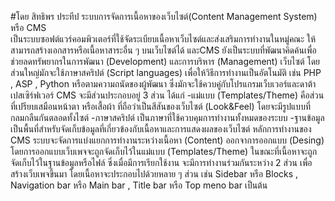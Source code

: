 #โดย สิทธิพร ประทีป
    ระบบการจัดการเนื้อหาของเว็บไซต์(Content Management System) หรือ CMS    
เป็นระบบซอฟต์แวร์คอมพิวเตอร์ที่ใช้จัดระเบียบเนื้อหาเว็บไซต์และส่งเสริมการทำงานในหมู่คณะ ให้สามารถสร้างเอกสารหรือเนื้อหาสาระอื่น ๆ บนเว็บไซต์ได้ และCMS ยังเป็นระบบที่พัฒนาคิดค้นเพื่อช่วยลดทรัพยากรในการพัฒนา (Development) และการบริหาร (Management) เว็บไซต์ โดยส่วนใหญ่มักจะใช้ภาษาสคริปต์ (Script languages) เพื่อให้วิธีการทำงานเป็นอัตโนมัติ เช่น PHP , ASP , Python หรือตามความถนัดของผู้พัฒนา ซึ่งมักจะใช้ควบคู่กับโปรแกรมเว็บเวอร์และดาต้าเปสเซิร์ฟเวอร์
    CMS จะมีส่วนประกอบอยู่ 3 ส่วน ได้แก่
-แม่แบบ (Templates/Theme) คือส่วนที่เปรียบเสมือนหน้าตา หรือเสื้อผ้า ที่ถือว่าเป็นสีสันของเว็บไซต์ (Look&Feel) โดยจะมีรูปแบบที่กลมกลืนกันตลอดทั้งไซต์
-ภาษาสคริปต์ เป็นภาษาที่ใช้ควบคุมการทำงานทั้งหมดของระบบ
-ฐานข้อมูล เป็นพื้นที่สำหรับจัดเก็บข้อมูลที่เกี่ยวข้องกับเนื้อหาและการแสดงผลของเว็บไซต์
    หลักการทำงานของ CMS ระบบจะจัดการแบ่งแยกการทำงานระหว่างเนื้อหา (Content) ออกจาการออกแบบ (Desing) โดยการออกแบบเว็บเพจจะถูกจัดเก็บไว้ในแม่แบบ (Templates/Theme) ในขณะที่เนื้อหาจะถูกจัดเก็บไว้ในฐานข้อมูลหรือไฟล์ ซึ่งเมื่อมีการเรียกใช้งาน จะมีการทำงานร่วมกันระหว่าง 2 ส่วน เพื่อสร้างเว็บเพจขึ้นมา โดยเนื้อหาจะประกอบไปด้วยหลาย ๆ ส่วน เช่น Sidebar หรือ Blocks , Navigation bar หรือ Main bar , Title bar หรือ Top meno bar เป็นต้น